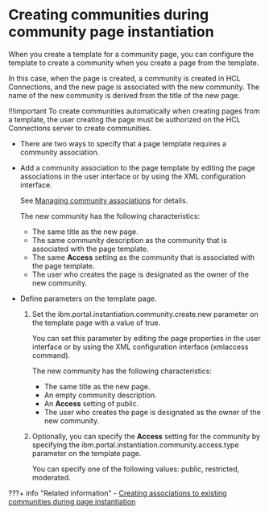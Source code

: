 # Creating communities during community page instantiation

When you create a template for a community page, you can configure the template to create a community when you create a page from the template.

In this case, when the page is created, a community is created in HCL Connections, and the new page is associated with the new community. The name of the new community is derived from the title of the new page.

!!!important
    To create communities automatically when creating pages from a template, the user creating the page must be authorized on the HCL Connections server to create communities.

-   There are two ways to specify that a page template requires a community association.
-   Add a community association to the page template by editing the page associations in the user interface or by using the XML configuration interface.

    See [Managing community associations](../commpages_create_mapping.md) for details.

    The new community has the following characteristics:

    -   The same title as the new page.
    -   The same community description as the community that is associated with the page template.
    -   The same **Access** setting as the community that is associated with the page template.
    -   The user who creates the page is designated as the owner of the new community.
-   Define parameters on the template page.

    1.  Set the ibm.portal.instantiation.community.create.new parameter on the template page with a value of true.

        You can set this parameter by editing the page properties in the user interface or by using the XML configuration interface (xmlaccess command).

        The new community has the following characteristics:

        -   The same title as the new page.
        -   An empty community description.
        -   An **Access** setting of public.
        -   The user who creates the page is designated as the owner of the new community.
    2.  Optionally, you can specify the **Access** setting for the community by specifying the ibm.portal.instantiation.community.access.type parameter on the template page.

        You can specify one of the following values: public, restricted, moderated.



???+ info "Related information"
    - [Creating associations to existing communities during page instantiation](commpages_create_mapping_exist.md)

